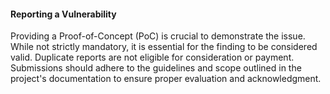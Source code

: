 #### Reporting a Vulnerability

Providing a Proof-of-Concept (PoC) is crucial to demonstrate the issue. While not strictly mandatory, it is essential for the finding to be considered valid. Duplicate reports are not eligible for consideration or payment. Submissions should adhere to the guidelines and scope outlined in the project's documentation to ensure proper evaluation and acknowledgment.
